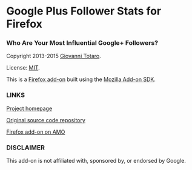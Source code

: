 # Google Plus Follower Stats for Firefox

### Who Are Your Most Influential Google+ Followers?

Copyright 2013-2015 [Giovanni Totaro](http://www.ingtotaro.it).

License: [MIT](http://www.opensource.org/licenses/MIT).

This is a
[Firefox add-on](https://addons.mozilla.org/en-US/firefox/addon/google-plus-follower-stats/)
built using the
[Mozilla Add-on SDK](https://addons.mozilla.org/en-US/developers/docs/sdk/latest/).

### LINKS

[Project homepage](http://www.ingtotaro.it/projects/gpfs-firefox/)

[Original source code repository](https://github.com/vannitotaro/gpfs-firefox)

[Firefox add-on on AMO](https://addons.mozilla.org/en-US/firefox/addon/google-plus-follower-stats/)

### DISCLAIMER
This add-on is not affiliated with, sponsored by, or endorsed by Google.
